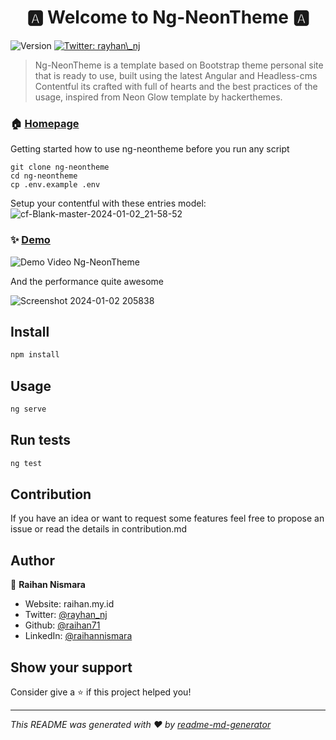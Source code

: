 <h1 align="center">🅰️ Welcome to Ng-NeonTheme 🅰️</h1>
<p>
  <img alt="Version" src="https://img.shields.io/badge/version-(1.0.0)-blue.svg?cacheSeconds=2592000" />
  <a href="https://twitter.com/rayhan\_nj" target="_blank">
    <img alt="Twitter: rayhan\_nj" src="https://img.shields.io/twitter/follow/rayhan_nj.svg?style=social" />
  </a>
</p>

> Ng-NeonTheme is a template based on Bootstrap theme personal site that is ready to use, built using the latest Angular and Headless-cms Contentful its crafted with full of hearts and the best practices of the usage, inspired from Neon Glow template by hackerthemes.

### 🏠 [Homepage](https://hackerthemes.com/bootstrap-themes/demo/neon-glow/)

Getting started how to use ng-neontheme before you run any script
```
git clone ng-neontheme
cd ng-neontheme
cp .env.example .env
```
Setup your contentful with these entries model:
![cf-Blank-master-2024-01-02_21-58-52](https://github.com/raihan71/ng-neontheme/assets/31585789/05b8dbed-2338-48e5-9baa-53a118077744)


### ✨ [Demo](https://raihan.my.id)

![Demo Video Ng-NeonTheme](https://media1.giphy.com/media/v1.Y2lkPTc5MGI3NjExcDNjc2g5ZHZsYXhnNGM1ajVpa2hvNDBmdWNlZTJ1aWV3M3RzNzAycyZlcD12MV9pbnRlcm5hbF9naWZfYnlfaWQmY3Q9Zw/L1dYcqBPVru6PVTsFY/giphy.gif)

And the performance quite awesome

![Screenshot 2024-01-02 205838](https://github.com/raihan71/ng-neontheme/assets/31585789/a28525e9-a01c-4dfa-8971-e58c04e6e503)



## Install

```sh
npm install
```

## Usage

```sh
ng serve
```

## Run tests

```sh
ng test
```

## Contribution
If you have an idea or want to request some features feel free to propose an issue or read the details in contribution.md

## Author

👤 **Raihan Nismara**

* Website: raihan.my.id
* Twitter: [@rayhan\_nj](https://twitter.com/rayhan\_nj)
* Github: [@raihan71](https://github.com/raihan71)
* LinkedIn: [@raihannismara](https://linkedin.com/in/raihannismara)

## Show your support

Consider give a ⭐️ if this project helped you!

***
_This README was generated with ❤️ by [readme-md-generator](https://github.com/kefranabg/readme-md-generator)_
